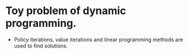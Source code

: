 # Toy problem of dynamic programming.  
* Policy iterations, value iterations and linear programming methods are used to find solutions.  
